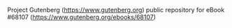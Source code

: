 Project Gutenberg (https://www.gutenberg.org) public repository for
eBook #68107 (https://www.gutenberg.org/ebooks/68107)
